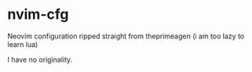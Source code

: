 # nvim-cfg
Neovim configuration ripped straight from theprimeagen (i am too lazy to learn lua)

I have no originality.
